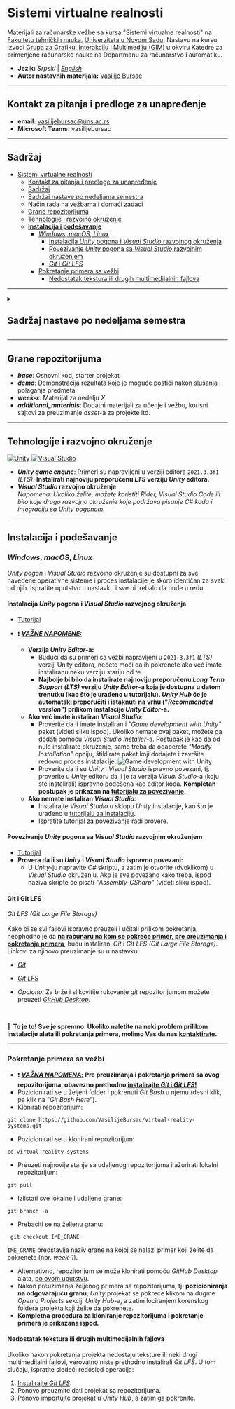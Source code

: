 # Sistemi virtualne realnosti
Materijali za računarske vežbe sa kursa "Sistemi virtualne realnosti" na [Fakultetu tehničkih nauka](http://www.ftn.uns.ac.rs/ "Zvanični sajt Fakulteta tehničkih nauka"), [Univerziteta u Novom Sadu](https://www.uns.ac.rs/ "Zvanični sajt Univerziteta u Novom Sadu"). Nastavu na kursu izvodi [Grupa za Grafiku, Interakciju i Multimediju (GIM)](http://gim.ftn.uns.ac.rs/Clanovi "Zvanični sajt GIM grupe") u okviru Katedre za primenjene računarske nauke na Departmanu za računarstvo i automatiku.

- **Jezik:** *Srpski* | *[English](https://www.google.com "Click to show ReadMe in English")*
- **Autor nastavnih materijala:** [Vasilije Bursać](https://www.google.com "Autor")

---

## Kontakt za pitanja i predloge za unapređenje
- **email:** vasilijebursac@uns.ac.rs
- **Microsoft Teams:** vasilijebursac

---

## Sadržaj
- [Sistemi virtualne realnosti](#sistemi-virtualne-realnosti)
    - [Kontakt za pitanja i predloge za unapređenje](#kontakt-za-pitanja-i-predloge-za-unapređenje)
    - [Sadržaj](#sadržaj)
    - [Sadržaj nastave po nedeljama semestra](#sadržaj-nastave-po-nedeljama-semestra)
    - [Način rada na vežbama i domaći zadaci](#način-rada-na-vežbama-i-domaći-zadaci)
    - [Grane repozitorijuma](#grane-repozitorijuma)
    - [Tehnologije i razvojno okruženje](#tehnologije-i-razvojno-okruženje)
    - **[Instalacija i podešavanje](#instalacija-i-podešavanje)**
        - [*Windows*, *macOS*, *Linux*](#windows-macos-linux)
            - [Instalacija *Unity* pogona i *Visual Studio* razvojnog okruženja](#instalacija-unity-pogona-i-visual-studio-razvojnog-okruženja)
            - [Povezivanje *Unity* pogona sa *Visual Studio* razvojnim okruženjem](#povezivanje-unity-pogona-sa-visual-studio-razvojnim-okruženjem)
            - [*Git* i *Git LFS*](#git-i-git-lfs)
        - [Pokretanje primera sa vežbi](#pokretanje-primera-sa-vežbi)
            - [Nedostatak tekstura ili drugih multimedijalnih fajlova](#nedostatak-tekstura-ili-drugih-multimedijalnih-fajlova)

---

<details>
   <summary><h2>Sadržaj nastave po nedeljama semestra</h2></summary>
    
   - Nedelja 1: [Uvod u Unity pogon - Osnovne rada u Unity pogonu i manipulacija 3D objektima](../../tree/week-1 "Link do materijala")
   - Nedelja 2: [3D modelovanje u Unity-ju - ProBuilder paket](../../tree/week-2  "Link do materijala")
   - Nedelja 3: [Kreiranje virtualnih okruženja](../../tree/week-3 "Link do materijala")
</details>

---

## Grane repozitorijuma
- ***base***: Osnovni kod, starter projekat
- ***demo***: Demonstracija rezultata koje je moguće postići nakon slušanja i polaganja predmeta
- ***week-x***: Materijal za nedelju *X*
- ***additional_materials***: Dodatni materijali za učenje i vežbu, korisni sajtovi za preuzimanje *asset*-a za projekte itd.

---

## Tehnologije i razvojno okruženje 
[![Unity](https://img.shields.io/badge/unity-%23000000.svg?style=for-the-badge&logo=unity&logoColor=white)](https://unity.com/download "Link za preuzimanje Unity-ja") 
[![Visual Studio](https://img.shields.io/badge/Visual%20Studio-5C2D91.svg?style=for-the-badge&logo=visual-studio&logoColor=white)](https://visualstudio.microsoft.com/downloads/ "Link za preuzimanje Visual Studio-a")
- ***Unity game engine***: Primeri su napravljeni u verziji editora `2021.3.3f1` *(LTS)*. **Instalirati najnoviju preporučenu *LTS* verziju *Unity* editora.**
- ***Visual Studio* razvojno okruženje** <br>
*Napomena: Ukoliko želite, možete koristiti *Rider*, *Visual Studio Code* ili bilo koje drugo razvojno okruženje koje podržava pisanje *C#* koda i integraciju sa *Unity* pogonom.*

---

## Instalacija i podešavanje
### *Windows*, *macOS*, *Linux*
*Unity pogon* i *Visual Studio* razvojno okruženje su dostupni za sve navedene operativne sisteme i proces instalacije je skoro identičan za svaki od njih. Ispratite uputstvo u nastavku i sve bi trebalo da bude u redu.

#### Instalacija *Unity* pogona i *Visual Studio* razvojnog okruženja
- [Tutorijal](https://www.youtube.com/watch?v=gxX7euQ_2Qc&ab_channel=GDTitans "Video uputstvo za instalaciju Unity pogona i Visual Studio razvojnog okruženja")

- :exclamation: <ins>***VAŽNE NAPOMENE:***</ins> 
    - **Verzija *Unity Editor*-a:**
        - Budući da su primeri sa vežbi napravljeni u `2021.3.3f1` *(LTS)* verziji Unity editora, nećete moći da ih pokrenete ako već imate instaliranu neku verziju stariju od te. 
        - **Najbolje bi bilo da instalirate najnoviju preporučenu *Long Term Support (LTS)* verziju *Unity Editor*-a koja je dostupna u datom trenutku (kao što je urađeno u tutorijalu). *Unity Hub* će je automatski preporučiti i istaknuti na vrhu ("*Recommended version*") prilikom instalacije *Unity Editor*-a.**
    - **Ako već imate instaliran *Visual Studio***: 
        - Proverite da li imate instaliran i *"Game development with Unity"* paket (videti sliku ispod). Ukoliko nemate ovaj paket, možete ga dodati pomoću *Visual Studio Installer*-a. Postupak je kao da od nule instalirate okruženje, samo treba da odaberete *"Modify Installation"* opciju, štiklirate paket koji dodajete i završite redovno proces instalacije.
![Game development with Unity](/images/game-development-with-unity-package.png)
        - Proverite da li su *Unity* i *Visual Studio* ispravno povezani, tj. proverite u *Unity* editoru da li je ta verzija *Visual Studio*-a (koju ste instalirali) ispravno podešena kao editor koda. **Kompletan postupak je prikazan na [tutorijalu za povezivanje](#povezivanje-unity-pogona-sa-visual-studio-razvojnim-okruženjem "Povezivanje Unity pogona sa Visual Studio razvojnim okruženjem")**.
    - **Ako nemate instaliran *Visual Studio***: 
        - Instalirajte *Visual Studio* u sklopu *Unity* instalacije, kao što je urađeno u [tutorijalu za instalaciju](#instalacija-unity-pogona-i-visual-studio-razvojnog-okruženja "Instalacija Unity pogona i Visual Studio razvojnog okruženja").
        - Ispratite [tutorijal za povezivanje](#povezivanje-unity-pogona-sa-visual-studio-razvojnim-okruženjem "Povezivanje Unity pogona sa Visual Studio razvojnim okruženjem") radi provere.

#### Povezivanje *Unity* pogona sa *Visual Studio* razvojnim okruženjem
- [Tutorijal](https://www.youtube.com/watch?v=4ElwPXo4oCc&ab_channel=Stachey "Video uputstvo za povezivanje Unity pogona sa Visual Studio razvojnim okruženjem")
- **Provera da li su *Unity* i *Visual Studio* ispravno povezani:**
    - U *Unity*-ju napravite *C#* skriptu, a zatim je otvorite (dvoklikom) u *Visual Studio* okruženju. Ako je sve povezano kako treba, ispod naziva skripte će pisati "*Assembly-CSharp*" (videti sliku ispod).

#### Git i Git LFS
*Git LFS (Git Large File Storage)*
<br>
<br>
Kako bi se svi fajlovi ispravno preuzeli i učitali prilikom pokretanja, neophodno je da **<ins>na računaru na kom se pokreće primer, pre preuzimanja i pokretanja primera</ins>**, budu instalirani *Git* i *Git LFS (Git Large File Storage)*. Linkovi za njihovo preuzimanje su u nastavku.
- [*Git*](https://git-scm.com/ "Link za preuzimanje Git-a")
- [*Git LFS*](https://git-lfs.github.com/ "Link za preuzimanje Git LFS-a")

- *Opciono:* Za brže i slikovitije rukovanje *git* repozitorijumom možete preuzeti [*GitHub Desktop*](https://desktop.github.com/ "Link za preuzimanje GitHub Desktop alata").

<br>

:clap: **To je to! Sve je spremno. Ukoliko naletite na neki problem prilikom instalacije alata ili pokretanja primera, molimo Vas da nas [kontaktirate](#kontakt-za-pitanja-i-predloge-za-unapređenje "Kontakt podaci").**

---

### Pokretanje primera sa vežbi
- :exclamation: <ins>***VAŽNA NAPOMENA*:</ins> Pre preuzimanja i pokretanja primera sa ovog repozitorijuma, obavezno prethodno [instalirajte *Git* i *Git LFS*!](#git-i-git-lfs "Uputstvo za instalaciju Git-a i Git LFS-a")** <br>
- Pozicionirati se u željeni folder i pokrenuti *Git Bash* u njemu (desni klik, pa klik na "*Git Bash Here*").
- Klonirati repozitorijum: 
```
git clone https://github.com/VasilijeBursac/virtual-reality-systems.git
```
- Pozicionirati se u klonirani repozitorijum:
```
cd virtual-reality-systems
```
- Preuzeti najnovije stanje sa udaljenog repozitorijuma i ažurirati lokalni repozitorijum: 
```
git pull
```
- Izlistati sve lokalne i udaljene grane: 
```
git branch -a
```
- Prebaciti se na željenu granu:
```
 git checkout IME_GRANE
```
`IME_GRANE` predstavlja naziv grane na kojoj se nalazi primer koji želite da pokrenete (npr. *week-1*). 
- Alternativno, repozitorijum se može klonirati pomoću *GitHub Desktop* alata, [po ovom uputstvu](https://docs.github.com/en/desktop/contributing-and-collaborating-using-github-desktop/adding-and-cloning-repositories/cloning-a-repository-from-github-to-github-desktop "Uputstvo za kloniranje repozitorijuma preko GitHub Desktop alata").
- Nakon preuzimanja željenog primera sa repozitorijuma, tj. **pozicioniranja na odgovarajuću granu**, *Unity* projekat se pokreće klikom na dugme *Open* u *Projects* sekciji *Unity Hub*-a, a zatim lociranjem korenskog foldera projekta koji želite da pokrenete.
- **Kompletna procedura za kloniranje repozitorijuma i pokretanje primera je prikazana ispod.**

#### Nedostatak tekstura ili drugih multimedijalnih fajlova
Ukoliko nakon pokretanja projekta nedostaju teksture ili neki drugi multimedijalni fajlovi, verovatno niste prethodno instalirali *Git LFS*. U tom slučaju, ispratite sledeći redosled operacija:
1. [Instalirajte *Git LFS*](#git-i-git-lfs "Uputstvo za instalaciju Git-a i Git LFS-a").
2. Ponovo preuzmite dati projekat sa repozitorijuma.
3. Ponovo importujte projekat u *Unity Hub*, a zatim ga pokrenite.
